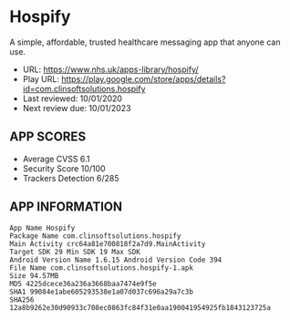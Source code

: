 # Hospify

A simple, affordable, trusted healthcare messaging app that anyone can use.

* URL: https://www.nhs.uk/apps-library/hospify/
* Play URL: https://play.google.com/store/apps/details?id=com.clinsoftsolutions.hospify
* Last reviewed: 10/01/2020
* Next review due: 10/01/2023

## APP SCORES

* Average CVSS 6.1
* Security Score 10/100
* Trackers Detection 6/285

## APP INFORMATION

```
App Name Hospify
Package Name com.clinsoftsolutions.hospify
Main Activity crc64a81e700818f2a7d9.MainActivity
Target SDK 29 Min SDK 19 Max SDK
Android Version Name 1.6.15 Android Version Code 394
File Name com.clinsoftsolutions.hospify-1.apk
Size 94.57MB
MD5 4225dcece36a236a3668baa7474e9f5e
SHA1 99084e1abe605293538e1a07d037c696a29a7c3b
SHA256 12a8b9262e30d90933c708ec0863fc84f31e0aa190041954925fb1843123725a
```